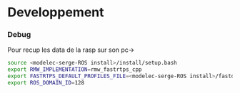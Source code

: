 ﻿# Developpement


### Debug
Pour recup les data de la rasp sur son pc->
```bash
source <modelec-serge-ROS install>/install/setup.bash
export RMW_IMPLEMENTATION=rmw_fastrtps_cpp
export FASTRTPS_DEFAULT_PROFILES_FILE=<modelec-serge-ROS install>/fastdds_setup.xml
export ROS_DOMAIN_ID=128
```
